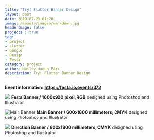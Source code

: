 ```yaml
---
title: "Try! Flutter Banner Design"
layout: post
date: 2019-07-20 01:20
image: /assets/images/markdown.jpg
headerImage: false
projects : true
tag:
- project
- Flutter
- Google
- Design
- Festa
category: project
author: Hailey Haeun Park
description: Try! Flutter Banner Design
---
```


**Event information: https://festa.io/events/373**
<br>

![](http://hailey99.github.io/assets/images/tf0.jpg)
**Festa Banner / 1600x900 pixel, RGB**
designed using Photoshop and Illustrator
<br>

![Main Banner](http://hailey99.github.io/assets/images/tf1.jpg)
**Main Banner / 600x1800 millimeters, CMYK**
designed using Photoshop and Illustrator
<br>

![](http://hailey99.github.io/assets/images/tf2.jpg)
**Direction Banner / 600x1800 millimeters, CMYK**
 designed using Photoshop and Illustrator
<br>

